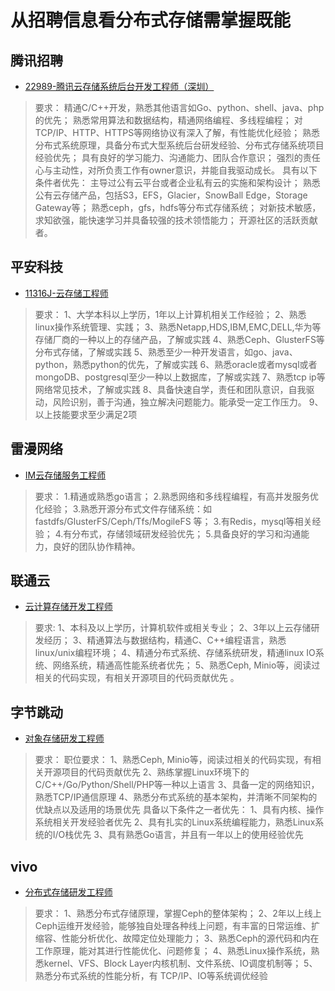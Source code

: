 # 从招聘信息看分布式存储需掌握既能

##  腾讯招聘
* [22989-腾讯云存储系统后台开发工程师（深圳）](https://careers.tencent.com/jobdesc.html?postId=1242301446087512064)
> 要求：
精通C/C++开发，熟悉其他语言如Go、python、shell、java、php的优先；
熟悉常用算法和数据结构，精通网络编程、多线程编程；
对TCP/IP、HTTP、HTTPS等网络协议有深入了解，有性能优化经验；
熟悉分布式系统原理，具备分布式大型系统后台研发经验、分布式存储系统项目经验优先；
具有良好的学习能力、沟通能力、团队合作意识；
强烈的责任心与主动性，对所负责工作有owner意识，并能自我驱动成长。
具有以下条件者优先：
主导过公有云平台或者企业私有云的实施和架构设计；
熟悉公有云存储产品，包括S3，EFS，Glacier，SnowBall Edge，Storage Gateway等；
熟悉ceph，gfs，hdfs等分布式存储系统；
对新技术敏感，求知欲强，能快速学习并具备较强的技术领悟能力；
开源社区的活跃贡献者。


## 平安科技
* [11316J-云存储工程师](https://www.lagou.com/jobs/7027282.html?show=7bef631a444c4357b4be593280d46e76) 
> 要求：
1、大学本科以上学历，1年以上计算机相关工作经验；
2、熟悉linux操作系统管理、实践；
3、熟悉Netapp,HDS,IBM,EMC,DELL,华为等存储厂商的一种以上的存储产品，了解或实践
4、熟悉Ceph、GlusterFS等分布式存储，了解或实践
5、熟悉至少一种开发语言，如go、java、python，熟悉python的优先，了解或实践
6、熟悉oracle或者mysql或者mongoDB、postgresql至少一种以上数据库，了解或实践
7、熟悉tcp ip等网络常见技术，了解或实践
8、具备快速自学，责任和团队意识，自我驱动，风险识别，善于沟通，独立解决问题能力。能承受一定工作压力。
9、以上技能要求至少满足2项

## 雷漫网络
* [IM云存储服务工程师 ](https://www.lagou.com/jobs/7485546.html?show=7bef631a444c4357b4be593280d46e76)
> 要求：
1.精通或熟悉go语言；
2.熟悉网络和多线程编程，有高并发服务优化经验；
3.熟悉开源分布式文件存储系统：如fastdfs/GlusterFS/Ceph/Tfs/MogileFS 等；
3.有Redis，mysql等相关经验；
4.有分布式，存储领域研发经验优先；
5.具备良好的学习和沟通能力，良好的团队协作精神。

## 联通云
* [云计算存储开发工程师](https://www.lagou.com/jobs/7089069.html?show=7bef631a444c4357b4be593280d46e76)
> 要求:
1、本科及以上学历，计算机软件或相关专业；
2、3年以上云存储研发经历；
3、精通算法与数据结构，精通C、C++编程语言，熟悉linux/unix编程环境；
4、精通分布式系统、存储系统研发，精通linux IO系统、网络系统，精通高性能系统者优先；
5、熟悉Ceph, Minio等，阅读过相关的代码实现，有相关开源项目的代码贡献优先 。

## 字节跳动
* [对象存储研发工程师](https://www.lagou.com/jobs/5359248.html?show=fd9fa75dd5734c889fc45064f571ca5e) 
> 要求：
职位要求：
1、熟悉Ceph, Minio等，阅读过相关的代码实现，有相关开源项目的代码贡献优先
2、熟练掌握Linux环境下的C/C++/Go/Python/Shell/PHP等一种以上语言
3、具备一定的网络知识，熟悉TCP/IP通信原理
4、熟悉分布式系统的基本架构，并清晰不同架构的优缺点以及适用的场景优先
具备以下条件之一者优先：
1、具有内核、操作系统相关开发经验者优先
2、具有扎实的Linux系统编程能力，熟悉Linux系统的I/O栈优先
3、具有熟悉Go语言，并且有一年以上的使用经验优先

## vivo
* [分布式存储研发工程师](https://www.lagou.com/jobs/7532699.html?show=fd9fa75dd5734c889fc45064f571ca5e)
> 要求：
1、熟悉分布式存储原理，掌握Ceph的整体架构；
2、2年以上线上Ceph运维开发经验，能够独自处理各种线上问题，有丰富的日常运维、扩缩容、性能分析优化、故障定位处理能力；
3、熟悉Ceph的源代码和内在工作原理，能对其进行性能优化、问题修复；
4、熟悉Linux操作系统，熟悉kernel、VFS、Block Layer内核机制、文件系统、IO调度机制等；
5、熟悉分布式系统的性能分析，有 TCP/IP、IO等系统调优经验




